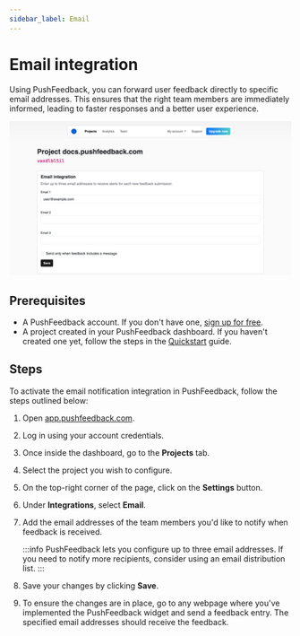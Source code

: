 ```yaml
---
sidebar_label: Email
---
```


# Email integration

Using PushFeedback, you can forward user feedback directly to specific email addresses. This ensures that the right team members are immediately informed, leading to faster responses and a better user experience.

![Email integration](./images/email-integration.png)

## Prerequisites

- A PushFeedback account. If you don't have one, [sign up for free](https://app.pushfeedback.com/accounts/signup/).
- A project created in your PushFeedback dashboard. If you haven't created one yet, follow the steps in the [Quickstart](../quickstart.md#2-create-a-project) guide.

## Steps

To activate the email notification integration in PushFeedback, follow the steps outlined below:

1. Open [app.pushfeedback.com](https://app.pushfeedback.com).

2. Log in using your account credentials.

3. Once inside the dashboard, go to the **Projects** tab.

4. Select the project you wish to configure.

5. On the top-right corner of the page, click on the **Settings** button.

6. Under **Integrations**, select **Email**.

7. Add the email addresses of the team members you'd like to notify when feedback is received.

    :::info
    PushFeedback lets you configure up to three email addresses. If you need to notify more recipients, consider using an email distribution list.
    :::

8. Save your changes by clicking **Save**.

9. To ensure the changes are in place, go to any webpage where you've implemented the PushFeedback widget and send a feedback entry. The specified email addresses should receive the feedback.